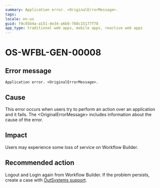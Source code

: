 ```yaml
---
summary: Application error. <OriginalErrorMessage>.
tags:
locale: en-us
guid: f0c85b4a-a151-4e34-a6b8-768c15177f78
app_type: traditional web apps, mobile apps, reactive web apps
---
```


# OS-WFBL-GEN-00008

## Error message

`Application error. <OriginalErrorMessage>.`

## Cause

This error occurs when users try to perform an action over an application and it fails.
The &lt;OriginalErrorMessage&gt; includes information about the cause of the error. 

## Impact

Users may experience some loss of service on Workflow Builder.

## Recommended action

Logout and Login again from Workflow Builder. If the problem persists, create a case with [OutSystems support](https://success.outsystems.com/Support).
